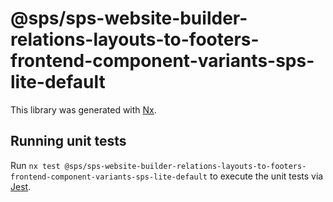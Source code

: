 # @sps/sps-website-builder-relations-layouts-to-footers-frontend-component-variants-sps-lite-default

This library was generated with [Nx](https://nx.dev).

## Running unit tests

Run `nx test @sps/sps-website-builder-relations-layouts-to-footers-frontend-component-variants-sps-lite-default` to execute the unit tests via [Jest](https://jestjs.io).
